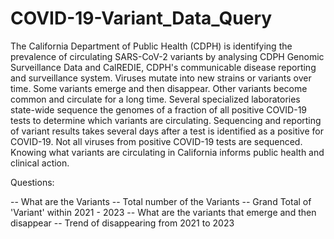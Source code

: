# COVID-19-Variant_Data_Query
The California Department of Public Health (CDPH) is identifying ​the prevalence of circulating SARS-CoV-2 variants by analysing ​CDPH Genomic Surveillance Data and ​CalREDIE, CDPH's communicable disease reporting and surveillance system. Viruses mutate into new strains or variants over time. Some variants emerge and then disappear. Other variants become common and circulate for a long time. Several specialized laboratories state-wide sequence the genomes of a fraction of all positive COVID-19 tests to determine which variants are circulating. Sequencing and reporting of variant results takes several days after a test is identified as a positive for COVID-19. Not all ​viruses from positive COVID-19 tests are ​sequenced. Knowing what variants are circulating in California informs public health and clinical action.


Questions:

-- What are the Variants
-- Total number of the Variants
-- Grand Total of 'Variant' within 2021 - 2023 
-- What are the variants that emerge and then disappear
-- Trend of disappearing from 2021 to 2023 
